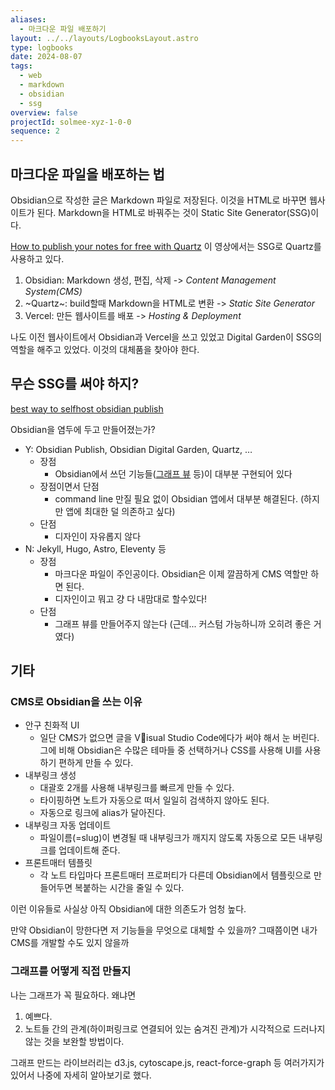 ```yaml
---
aliases:
  - 마크다운 파일 배포하기
layout: ../../layouts/LogbooksLayout.astro
type: logbooks
date: 2024-08-07
tags:
  - web
  - markdown
  - obsidian
  - ssg
overview: false
projectId: solmee-xyz-1-0-0
sequence: 2
---
```

## 마크다운 파일을 배포하는 법
Obsidian으로 작성한 글은 Markdown 파일로 저장된다. 이것을 HTML로 바꾸면 웹사이트가 된다. Markdown을 HTML로 바꿔주는 것이 Static Site Generator(SSG)이다.

[How to publish your notes for free with Quartz](https://youtu.be/6s6DT1yN4dw?t=128) 이 영상에서는 SSG로 Quartz를 사용하고 있다.
1. Obsidian: Markdown 생성, 편집, 삭제 -> *Content Management System(CMS)*
2. ~Quartz~: build할때 Markdown을 HTML로 변환 -> *Static Site Generator*
3. Vercel: 만든 웹사이트를 배포 -> *Hosting & Deployment*

나도 이전 웹사이트에서 Obsidian과 Vercel을 쓰고 있었고 Digital Garden이 SSG의 역할을 해주고 있었다. 이것의 대체품을 찾아야 한다.

## 무슨 SSG를 써야 하지?
 [best way to selfhost obsidian publish](https://www.reddit.com/r/ObsidianMD/comments/16e5jek/best_way_to_selfhost_obsidian_publish/)

Obsidian을 염두에 두고 만들어졌는가?
- Y: Obsidian Publish, Obsidian Digital Garden, Quartz, …
    - 장점
	    - Obsidian에서 쓰던 기능들([그래프 뷰](https://notes.nicolevanderhoeven.com/obsidian-playbook/Obsidian+Plugins/Core+Plugins/Graph+view) 등)이 대부분 구현되어 있다
	- 장점이면서 단점
		- command line 만질 필요 없이 Obsidian 앱에서 대부분 해결된다. (하지만 앱에 최대한 덜 의존하고 싶다)
	- 단점
		- 디자인이 자유롭지 않다
- N: Jekyll, Hugo, Astro, Eleventy 등
	- 장점
		- 마크다운 파일이 주인공이다. Obsidian은 이제 깔끔하게 CMS 역할만 하면 된다.
		- 디자인이고 뭐고 걍 다 내맘대로 할수있다!
	- 단점
		- 그래프 뷰를 만들어주지 않는다 (근데... 커스텀 가능하니까 오히려 좋은 거였다)

## 기타

### CMS로 Obsidian을 쓰는 이유
- 안구 친화적 UI
	- 일단 CMS가 없으면 글을 Visual Studio Code에다가 써야 해서 눈 버린다. 그에 비해 Obsidian은 수많은 테마들 중 선택하거나 CSS를 사용해 UI를 사용하기 편하게 만들 수 있다.
- 내부링크 생성
	- 대괄호 2개를 사용해 내부링크를 빠르게 만들 수 있다.
	- 타이핑하면 노트가 자동으로 떠서 일일히 검색하지 않아도 된다.
	- 자동으로 링크에 alias가 달아진다.
- 내부링크 자동 업데이트
	- 파일이름(=slug)이 변경될 때 내부링크가 깨지지 않도록 자동으로 모든 내부링크를 업데이트해 준다.
- 프론트매터 템플릿
	- 각 노트 타입마다 프론트매터 프로퍼티가 다른데 Obsidian에서 템플릿으로 만들어두면 복붙하는 시간을 줄일 수 있다.

이런 이유들로 사실상 아직 Obsidian에 대한 의존도가 엄청 높다.

만약 Obsidian이 망한다면 저 기능들을 무엇으로 대체할 수 있을까? 그때쯤이면 내가 CMS를 개발할 수도 있지 않을까

### 그래프를 어떻게 직접 만들지 
나는 그래프가 꼭 필요하다. 왜냐면
1. 예쁘다.
2. 노트들 간의 관계(하이퍼링크로 연결되어 있는 숨겨진 관계)가 시각적으로 드러나지 않는 것을 보완할 방법이다.

그래프 만드는 라이브러리는 d3.js, cytoscape.js, react-force-graph 등 여러가지가 있어서 나중에 자세히 알아보기로 했다.